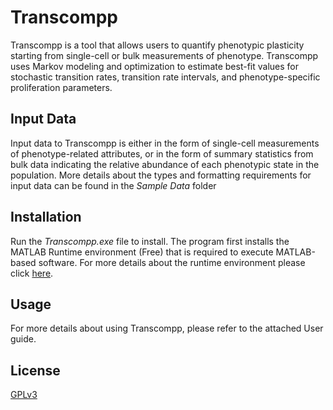 # Transcompp

Transcompp is a tool that allows users to quantify phenotypic plasticity starting from single-cell or bulk measurements of phenotype. Transcompp uses Markov modeling and optimization to estimate best-fit values for stochastic transition rates, transition rate intervals, and phenotype-specific proliferation parameters.

## Input Data

Input data to Transcompp is either in the form of single-cell measurements of phenotype-related attributes, or in the form of summary statistics from bulk data indicating the relative abundance of each phenotypic state in the population. More details about the types and formatting requirements for input data can be found in the *Sample Data* folder

## Installation

Run the *Transcompp.exe* file to install. The program first installs the MATLAB Runtime environment (Free) that is required to execute MATLAB-based software.  For more details about the runtime environment please click [here](https://www.mathworks.com/products/compiler/matlab-runtime.html).


## Usage
For more details about using Transcompp, please refer to the attached User guide.


## License
[GPLv3](https://choosealicense.com/licenses/gpl-3.0/)